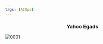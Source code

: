 ```yaml
---
tags: [AIOps]
---
```


### <center>Yahoo Egads</center>

![0001](https://fenglinliu.github.io/assets/img/blog/egads.jpg)